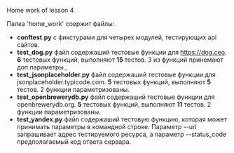 Home work of lesson 4

Папка 'home_work' соержит файлы:
 - __conftest.py__  с фикстурами для четырех модулей, тестирующих api сайтов.
 - __test_dog.py__ файл содержаший тестовые функции для https://dog.ceo. __6__ тестовых функций, выполняют __15__ тестов. 
 3 из функций принемают доп.параметры.,
 - __test_jsonplaceholder.py__ файл содержаший тестовые функции для jsonplaceholder.typicode.com. __5__ тестовых функций, выполняют __5__ тестов. 
 2 функции параметризованы.
 - __test_openbrewerydb.py__ файл содержаший тестовые функции для openbrewerydb.org. __5__ тестовых функций, выполняют __11__ тестов. 
 2 функции параметризованы.
 - __test_yandex.py__ файл содержаший тестовую функцию, которая может принимать параметры в командной строке. Параметр --url 
 запрашивает адрес тестируемого ресурса, а параметр --status_code предполагаемый код ответа сервара.
